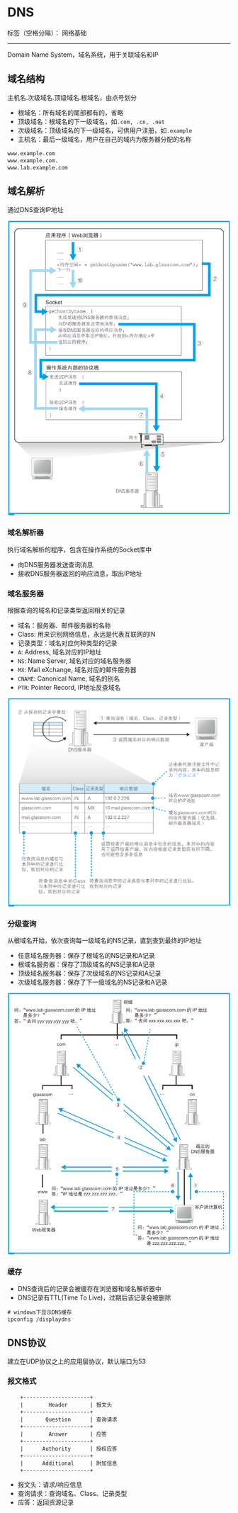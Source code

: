 # DNS

标签（空格分隔）： 网络基础

---

Domain Name System，域名系统，用于关联域名和IP

## 域名结构

主机名.次级域名.顶级域名.根域名，由点号划分

* 根域名：所有域名的尾部都有的，省略
* 顶级域名：根域名的下一级域名，如`.com, .cn, .net`
* 次级域名：顶级域名的下一级域名，可供用户注册，如`.example`
* 主机名：最后一级域名，用户在自己的域内为服务器分配的名称

```
www.example.com
www.example.com.
www.lab.example.com
```

## 域名解析

通过DNS查询IP地址

![域名解析](https://raw.githubusercontent.com/wchaochao/images/master/gitbook-network-base/domain-resolve.png)

### 域名解析器

执行域名解析的程序，包含在操作系统的Socket库中

* 向DNS服务器发送查询消息
* 接收DNS服务器返回的响应消息，取出IP地址

### 域名服务器

根据查询的域名和记录类型返回相关的记录

* 域名：服务器、邮件服务器的名称
* Class: 用来识别网络信息，永远是代表互联网的IN
* 记录类型：域名对应何种类型的记录
 * `A`: Address, 域名对应的IP地址
 * `NS`: Name Server, 域名对应的域名服务器
 * `MX`: Mail eXchange, 域名对应的邮件服务器
 * `CNAME`: Canonical Name, 域名的别名
 * `PTR`: Pointer Record, IP地址反查域名

![DNS服务器](https://raw.githubusercontent.com/wchaochao/images/master/gitbook-network-base/dns-server.png)

### 分级查询

从根域名开始，依次查询每一级域名的NS记录，直到查到最终的IP地址

* 任意域名服务器：保存了根域名的NS记录和A记录
* 根域名服务器：保存了顶级域名的NS记录和A记录
* 顶级域名服务器：保存了次级域名的NS记录和A记录
* 次级域名服务器：保存了下一级域名的NS记录和A记录

![DNS服务器查询](https://raw.githubusercontent.com/wchaochao/images/master/gitbook-network-base/dns-server-query.png)

### 缓存

* DNS查询后的记录会被缓存在浏览器和域名解析器中
* DNS记录有TTL(Time To Live)，过期后该记录会被删除

```
# windows下显示DNS缓存
ipconfig /displaydns
```

## DNS协议

建立在UDP协议之上的应用层协议，默认端口为53

### 报文格式

```
    +---------------------+
    |        Header       | 报文头
    +---------------------+
    |       Question      | 查询请求
    +---------------------+
    |        Answer       | 应答
    +---------------------+
    |      Authority      | 授权应答
    +---------------------+
    |      Additional     | 附加信息
    +---------------------+
```

* 报文头：请求/响应信息
* 查询请求：查询域名、Class、记录类型
* 应答：返回资源记录
